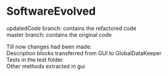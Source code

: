 # SoftwareEvolved
updatedCode branch: contains the refactored code</br>
master branch: contains the original code</br>

Till now changes had been made:</br>
Description blocks transferred from GUI to GlobalDataKeeper</br>
Tests in the test folder</br>
Other methods extracted in gui
